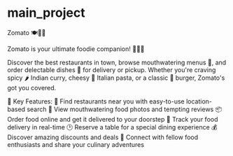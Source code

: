 # main_project
Zomato 🍽️🥂🍰

Zomato is your ultimate foodie companion! 🍔🍕🌮

Discover the best restaurants in town, browse mouthwatering menus 📜, and order delectable dishes 🚀 for delivery or pickup. Whether you're craving spicy 🌶️ Indian curry, cheesy 🧀 Italian pasta, or a classic 🍔 burger, Zomato's got you covered.

🌟 Key Features:
📍 Find restaurants near you with easy-to-use location-based search
📸 View mouthwatering food photos and tempting reviews
📦 Order food online and get it delivered to your doorstep
🚗 Track your food delivery in real-time
🕑 Reserve a table for a special dining experience
💰 Discover amazing discounts and deals
👥 Connect with fellow food enthusiasts and share your culinary adventures
